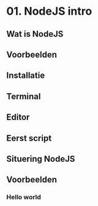 # 01. NodeJS intro

## Wat is NodeJS



## Voorbeelden



## Installatie



## Terminal



## Editor



## Eerst script



## Situering NodeJS

### 

## Voorbeelden

### Hello world

### 

